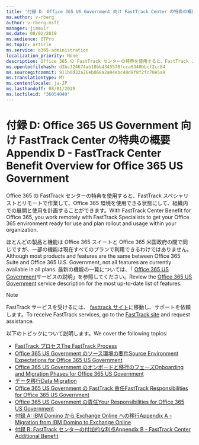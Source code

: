 ```yaml
---
title: '付録 D: Office 365 US Government 向け FastTrack Center の特典の概要'
ms.author: v-rberg
author: v-rberg-msft
manager: jimmuir
ms.date: 08/02/2019
ms.audience: ITPro
ms.topic: article
ms.service: o365-administration
localization_priority: None
description: Office 365 の FastTrack センターの特典を使用すると、FastTrack スペシャリストとリモートで作業して、Office 365 環境を使用できる状態にして、組織内での展開と使用を計画することができます。
ms.openlocfilehash: d3bc324674ab18bb4345578fcca6340bbcf2cc84
ms.sourcegitcommit: 911b0d32a26eb068a2a94ebc48d9f8f2fc70e5a9
ms.translationtype: MT
ms.contentlocale: ja-JP
ms.lasthandoff: 08/01/2019
ms.locfileid: "36054040"
---
```

# <a name="appendix-d---fasttrack-center-benefit-overview-for-office-365-us-government"></a><span data-ttu-id="19f33-103">付録 D: Office 365 US Government 向け FastTrack Center の特典の概要</span><span class="sxs-lookup"><span data-stu-id="19f33-103">Appendix D - FastTrack Center Benefit Overview for Office 365 US Government</span></span>

<span data-ttu-id="19f33-104">Office 365 の FastTrack センターの特典を使用すると、FastTrack スペシャリストとリモートで作業して、Office 365 環境を使用できる状態にして、組織内での展開と使用を計画することができます。</span><span class="sxs-lookup"><span data-stu-id="19f33-104">With FastTrack Center Benefit for Office 365, you work remotely with FastTrack Specialists to get your Office 365 environment ready for use and plan rollout and usage within your organization.</span></span> 
  
<span data-ttu-id="19f33-105">ほとんどの製品と機能は Office 365 スイートと Office 365 米国政府の間で同じですが、一部の機能は現在すべてのプランで利用できるわけではありません。</span><span class="sxs-lookup"><span data-stu-id="19f33-105">Although most products and features are the same between Office 365 Suite and Office 365 U.S. Government, not all features are currently available in all plans.</span></span> <span data-ttu-id="19f33-106">最新の機能の一覧については、「 [Office 365 US Government](https://aka.ms/aboutgovcloud)サービスの説明」を参照してください。</span><span class="sxs-lookup"><span data-stu-id="19f33-106">Review the [Office 365 US Government](https://aka.ms/aboutgovcloud) service description for the most up-to-date list of features.</span></span>

> [!NOTE]
> <span data-ttu-id="19f33-107">FastTrack サービスを受けるには、 [fasttrack サイト](https://go.microsoft.com/fwlink/?linkid=780698)に移動し、サポートを依頼します。</span><span class="sxs-lookup"><span data-stu-id="19f33-107">To receive FastTrack services, go to the [FastTrack site](https://go.microsoft.com/fwlink/?linkid=780698) and request assistance.</span></span>  

<span data-ttu-id="19f33-108">以下のトピックについて説明します。</span><span class="sxs-lookup"><span data-stu-id="19f33-108">We cover the following topics:</span></span>
- [<span data-ttu-id="19f33-109">FastTrack プロセス</span><span class="sxs-lookup"><span data-stu-id="19f33-109">The FastTrack Process</span></span>](O365-fasttrack-process.md) 
- [<span data-ttu-id="19f33-110">Office 365 US Government のソース環境の要件</span><span class="sxs-lookup"><span data-stu-id="19f33-110">Source Environment Expectations for Office 365 US Government</span></span>](US-Gov-appendix-source-environment-expectations.md)   
- [<span data-ttu-id="19f33-111">Office 365 US Government のオンボードと移行のフェーズ</span><span class="sxs-lookup"><span data-stu-id="19f33-111">Onboarding and Migration Phases for Office 365 US Government</span></span>](US-Gov-appendix-onboarding-and-migration.md)
- [<span data-ttu-id="19f33-112">データ移行</span><span class="sxs-lookup"><span data-stu-id="19f33-112">Data Migration</span></span>](O365-data-migration.md)    
- [<span data-ttu-id="19f33-113">Office 365 US Government の FastTrack 責任</span><span class="sxs-lookup"><span data-stu-id="19f33-113">FastTrack Responsibilities for Office 365 US Government</span></span>](US-Gov-appendix-fasttrack-responsibilities.md)   
- [<span data-ttu-id="19f33-114">Office 365 US Government の責任</span><span class="sxs-lookup"><span data-stu-id="19f33-114">Your Responsibilities for Office 365 US Government</span></span>](US-Gov-appendix-your-responsibilities.md) 
- [<span data-ttu-id="19f33-115">付録 A: IBM Domino から Exchange Online への移行</span><span class="sxs-lookup"><span data-stu-id="19f33-115">Appendix A - Migration from IBM Domino to Exchange Online</span></span>](O365-from-ibm-domino-to-exchange-online.md)   
- [<span data-ttu-id="19f33-116">付録 B: FastTrack センターの付加的な利点</span><span class="sxs-lookup"><span data-stu-id="19f33-116">Appendix B - FastTrack Center Additional Benefit</span></span>](O365-fasttrack-additional-benefits.md)


